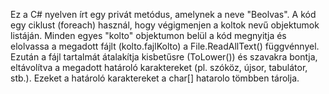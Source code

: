Ez a C# nyelven írt egy privát metódus, amelynek a neve "Beolvas". A kód egy ciklust (foreach) használ, hogy végigmenjen a koltok nevű objektumok listáján. Minden egyes "kolto" objektumon belül a kód megnyitja és elolvassa a megadott fájlt (kolto.fajlKolto) a File.ReadAllText() függvénnyel. Ezután a fájl tartalmát átalakítja kisbetűsre (ToLower()) és szavakra bontja, eltávolítva a megadott határoló karaktereket (pl. szóköz, újsor, tabulátor, stb.). Ezeket a határoló karaktereket a char[] hatarolo tömbben tárolja.